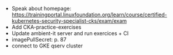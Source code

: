 - Speak about homepage: https://trainingportal.linuxfoundation.org/learn/course/certified-kubernetes-security-specialist-cks/exam/exam
- Add CKA-practice-exercises
- Update ambient-it server and run exercices + CI
- imagePullSecret: p. 87
- connect to GKE qserv cluster

